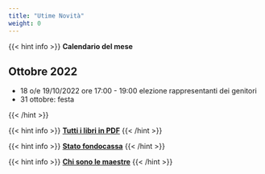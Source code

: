 ```yaml
---
title: "Utime Novità"
weight: 0
---
```


<!--
{{< hint info >}}
<a href="comunicazioni/visite-gratuite" target="_blank">**Visite gratuite per i minori che hanno avuto il COVID 19**</a>
{{< /hint >}}
-->

<!--
{{< hint info >}}
<a href="comunicazioni/assemblea-classe-14-12-2021" target="_blank">**Assemblea di classe**</a>
{{< /hint >}}

{{< hint info >}}
**Modalità di votazione per rappresentanti di Istituto**
- Gli elettori sono tenuti ad esibire un documento d’identità in corso di validità per il loro riconoscimento.
- Gli elettori prima di ricevere la scheda devono apporre la propria firma leggibile accanto al loro nominativo sull’elenco degli elettori. 
- Sull’apposita scheda, contenente i numeri romani attribuiti, nell’ordine, a ciascuna lista presentata, i relativi motti e i nominativi dei candidati, il VOTO va espresso mediante l’apposizione di una croce (X) sul numero romano relativo al motto prescelto e di altra croce (X) sul numero arabo indicante il candidato appartenente alla medesima lista. 
- Le schede elettorali che mancano del voto di preferenza sono valide solo per l’attribuzione del posto spettante alla lista.

- Ogni elettore genitore o docente può esprimere fino a 2 voti di preferenza. 
- I genitori che hanno più figli nella medesima o in più classi, esercitano il diritto di voto una sola volta.

I genitori che hanno  figli in più classi, esercitano il diritto di voto una sola volta, votando dalla lista del figlio di minore età.
<a href="https://www.icannacelli.edu.it/area-personale/circolari-2021-2022/1232-circolare-n-156-promemoria-elezioni-consiglio-istituto">**Circolare**</a>
{{< /hint >}}


{{< hint warning >}}
**Sciopero ATA**\
Il giorno 24 novembre ci sarà uno sciopero ATA.
Non è garantita l'erogazione del servizio scolastico.
I genitori, la mattina all’entrata, devono accertarsi che i plessi siano funzionanti prima di
lasciare i figli a scuola e, nel caso di apertura, informarsi sull’orario di chiusura

* L'apertura potrà essere effettuata anche con la presenza di un singolo collaboratore
* Non sarà possibile gestire entrate in ritardo né uscite anticipate degli alunni, anche se autorizzate.
* Sospeso il ricevimento del pubblico nel plesso centrale

<a href="https://www.icannacelli.edu.it/attachments/article/1211/circolare%20n%20141%20-%20sciopero%20ATA.pdf">Circolare</a>
{{< /hint >}}
-->

{{< hint info >}}
**Calendario del mese**

## Ottobre 2022

- 18 o/e 19/10/2022 ore 17:00 - 19:00 elezione rappresentanti dei genitori
- 31 ottobre: festa

{{< /hint >}}

{{< hint info >}}
<a href="libri/" target="_blank">**Tutti i libri in PDF**</a>
{{< /hint >}}

{{< hint info >}}
<a href="fondocassa/">**Stato fondocassa**</a>
{{< /hint >}}

<!--
{{< hint danger >}}
**Uscita anticipata 29/10/2021**\

Uscita anticipata per il giorno 29/10/2021 su ordinanza del Prefetto di Roma.

L'uscita è prevista alle 15:15

{{< table "table table-dark table-striped table-bordered" >}}
|   |  |
|---------|--------|
| Circolare | <a href="/circolari/circolare n 103 uscita anticipata venerdì 29 ottobre x G 20.pdf">Scarica</a> |
{{< /table >}}
{{< /hint >}}

{{< hint danger >}}
**Assemblea di classe per le elezioni del rappresentante di classe**\
Le votazioni si terranno in palestra giovedì 28 ottobre dalle 15:30 -: 17:30 (bisogna votare con pezzo di carta). 

- Si possono eleggere fino a 4 rappresentanti per classe. 
- Possono votare entrambi i genitori. 
- Bisogna venire muniti di documento di identità e green pass e mascherina. 
- I bambini non possono entrare in palestra

{{< table "table table-dark table-striped table-bordered" >}}
|   |  |
|---------|--------|
| Indizione elezioni rappresentanti genitori nei consigli di classe a.s. 2021-222 | <a href="/circolari/Indizione elezioni rappresentanti genitori nei consigli di classe a.s. 2021-222.pdf">Scarica</a> |
{{< /table >}}
{{< /hint >}}
-->

{{< hint info >}}
<a href="maestre/">**Chi sono le maestre**</a>
{{< /hint >}}

<!--
{{< hint info >}}
<a href="calendario/">**Calendario (tutto)**</a>
{{< /hint >}}
-->

<!--
{{< hint info >}}
**Comunicare con la scuola**\
Il *diario* è lo strumento di comunicazione fra scuola e genitori (oltre i canali di posta una volta avuti gli account)
{{< /hint >}}
-->
